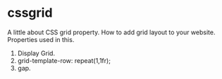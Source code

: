 # cssgrid
A little about CSS grid property.
How to add grid layout to your website.
Properties used in this.
1) Display Grid.
2) grid-template-row: repeat(1,1fr);
3) gap.
   

